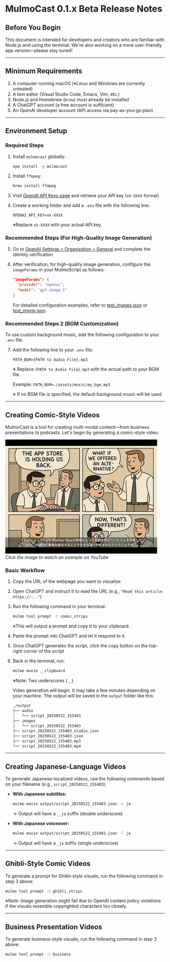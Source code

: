 # MulmoCast 0.1.x Beta Release Notes

## Before You Begin

This document is intended for developers and creators who are familiar with Node.js and using the terminal.
We're also working on a more user-friendly app version—please stay tuned!

---

## Minimum Requirements

1. A computer running macOS (※Linux and Windows are currently untested)
2. A text editor (Visual Studio Code, Emacs, Vim, etc.)
3. Node.js and Homebrew (`brew`) must already be installed
4. A ChatGPT account (a free account is sufficient)
5. An OpenAI developer account (API access via pay-as-you-go plan)

---

## Environment Setup

### Required Steps

1. Install `mulmocast` globally:

   ```bash
   npm install -g mulmocast
   ```

2. Install `ffmpeg`:

   ```bash
   brew install ffmpeg
   ```

3. Visit [OpenAI API Keys page](https://platform.openai.com/settings/organization/api-keys) and retrieve your API key (`sk-XXXX` format)

4. Create a working folder and add a `.env` file with the following line:

   ```
   OPENAI_API_KEY=sk-XXXX
   ```

   ※Replace `sk-XXXX` with your actual API key.

### Recommended Steps (For High-Quality Image Generation)

5. Go to [OpenAI Settings > Organization > General](https://platform.openai.com/settings/organization/general) and complete the identity verification

6. After verification, for high-quality image generation, configure the `imageParams` in your MulmoScript as follows:

   ```json
   "imageParams": {
     "provider": "openai",
     "model": "gpt-image-1"
   }
   ```

   For detailed configuration examples, refer to [test_images.json](../scripts/test/test_images.json) or [test_movie.json](../scripts/test/test_movie.json).

### Recommended Steps 2 (BGM Customization)
To use custom background music, add the following configuration to your `.env` file:

7. Add the following line to your `.env` file:

   ```
   PATH_BGM={PATH to Audio File}.mp3
   ```

   ※ Replace `{PATH to Audio File}.mp3` with the actual path to your BGM file.
   
   Example: `PATH_BGM=./assets/music/my_bgm.mp3`

   ※ If no BGM file is specified, the default background music will be used.



---

## Creating Comic-Style Videos

MulmoCast is a tool for creating multi-modal content—from business presentations to podcasts. Let's begin by generating a comic-style video.

[![Watch Comic-Style Animation Example](./images/release_note_spotify_and_the_power_of_external_payments_thumnail.jpg)](https://youtu.be/VQVH1w7rY_M)
*Click the image to watch an example on YouTube*

### Basic Workflow

1. Copy the URL of the webpage you want to visualize

2. Open ChatGPT and instruct it to read the URL (e.g., `"Read this article: https://..."`)

3. Run the following command in your terminal:

   ```bash
   mulmo tool prompt -t comic_strips
   ```

   ※This will output a prompt and copy it to your clipboard.

4. Paste the prompt into ChatGPT and let it respond to it.

5. Once ChatGPT generates the script, click the copy button on the top-right corner of the script

6. Back in the terminal, run:

   ```bash
   mulmo movie __clipboard
   ```

   ※Note: Two underscores (`__`)

   Video generation will begin. It may take a few minutes depending on your machine. The output will be saved in the `output` folder like this:

   ```
   ./output
   ├── audio
   │   └── script_20250522_155403
   ├── images
   │   └── script_20250522_155403
   ├── script_20250522_155403_studio.json
   ├── script_20250522_155403.json
   ├── script_20250522_155403.mp3
   └── script_20250522_155403.mp4
   ```

---

## Creating Japanese-Language Videos

To generate Japanese-localized videos, use the following commands based on your filename (e.g., `script_20250522_155403`):

* **With Japanese subtitles:**

  ```bash
  mulmo movie output/script_20250522_155403.json -c ja
  ```

  → Output will have a `__ja` suffix (double underscore)

* **With Japanese voiceover:**

  ```bash
  mulmo movie output/script_20250522_155403.json -l ja
  ```

  → Output will have a `_ja` suffix (single underscore)

---

## Ghibli-Style Comic Videos

To generate a prompt for Ghibli-style visuals, run the following command in step 3 above:

```bash
mulmo tool prompt -t ghibli_strips
```

※Note: Image generation might fail due to OpenAI content policy violations if the visuals resemble copyrighted characters too closely.

---

## Business Presentation Videos

To generate business-style visuals, run the following command in step 3 above:

```bash
mulmo tool prompt -t business
```

